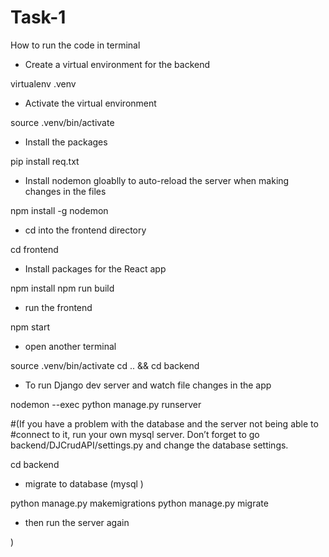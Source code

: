 # Task-1
How to run the code in terminal 
- Create a virtual environment for the backend

virtualenv .venv

- Activate the virtual environment

source .venv/bin/activate

- Install the packages
 
pip install req.txt

- Install nodemon gloablly to auto-reload the server when making changes in the files

npm install -g nodemon

- cd into the frontend directory

cd frontend

- Install packages for the React app

npm install
npm run build

- run the frontend

npm start

- open another terminal

source .venv/bin/activate
cd .. && cd backend

- To run Django dev server and watch file changes in the app

nodemon --exec python manage.py runserver

#(If you have a problem with the database and the server not being able to 
#connect to it, run your own mysql server. Don’t forget to go backend/DJCrudAPI/settings.py and change the database settings.

cd backend

- migrate to database (mysql )

python manage.py makemigrations
python manage.py migrate 

- then run the server again

)



